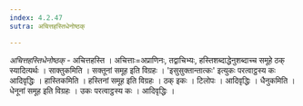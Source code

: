 ```yaml
---
index: 4.2.47
sutra: अचित्तहस्तिधेनोष्ठक्

---
```

_अचित्तहस्तिधेनोष्ठक्_ - अचित्तहस्ति । अचित्ताः=अप्राणिनः, तद्वाचिभ्यः, हस्तिशब्दाद्धेनुशब्दाच्च समूहे ठक् स्यादित्यर्थः । साक्तुकमिति । सक्तूनां समूह इति विग्रहः । 'इसुसुक्तान्तात्कः' इत्युकः परत्वाट्ठस्य कः आदिवृद्धिः । हास्तिकमिति । हस्तिनां समूह इति विग्रहः । ठक् इकः । टिलोपः । आदिवृद्धिः । धैनुकमिति । धेनूनां समूह इति विग्रहः । उकः परत्वाट्ठस्य कः । आदिवृद्धिः ।